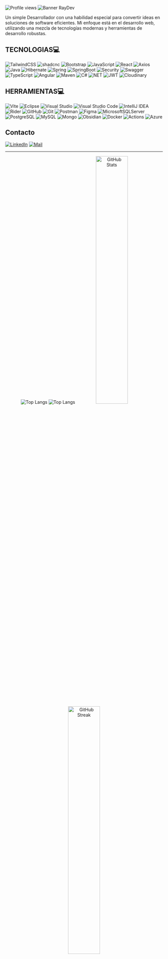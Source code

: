 
 ![Profile views](https://komarev.com/ghpvc/?username=Raydberg&style=square&color=blueviolet)
 ![Banner RayDev](https://github.com/vc743/vc743/assets/88216894/2415caf0-5e36-43e4-be9c-17ca25810b3b)


Un simple Desarrollador con una habilidad especial para convertir ideas en soluciones de software eficientes. Mi enfoque está en el desarrollo web, utilizando una mezcla de tecnologías modernas y herramientas de desarrollo robustas.
## TECNOLOGIAS💻
<!--![HTML5](https://img.shields.io/badge/html5-%23E34F26.svg?style=for-the-badge&logo=html5&logoColor=white)-->
<!--![CSS3](https://img.shields.io/badge/css3-%231572B6.svg?style=for-the-badge&logo=css3&logoColor=white)-->
![TailwindCSS](https://img.shields.io/badge/tailwindcss-%2338B2AC.svg?style=for-the-badge&logo=tailwind-css&logoColor=white)
![shadcnc](https://img.shields.io/badge/shadcn%2Fui-000000?style=for-the-badge&logo=shadcnui&logoColor=white)
![Bootstrap](https://img.shields.io/badge/bootstrap-%238511FA.svg?style=for-the-badge&logo=bootstrap&logoColor=white)
![JavaScript](https://img.shields.io/badge/javascript-%23323330.svg?style=for-the-badge&logo=javascript&logoColor=%23F7DF1E)
![React](https://img.shields.io/badge/react-%2320232a.svg?style=for-the-badge&logo=react&logoColor=%2361DAFB)
![Axios](https://img.shields.io/badge/axios-671ddf?&style=for-the-badge&logo=axios&logoColor=white)
![Java](https://img.shields.io/badge/java-%23ED8B00.svg?style=for-the-badge&logo=openjdk&logoColor=white)
![Hibernate](https://img.shields.io/badge/Hibernate-59666C?style=for-the-badge&logo=Hibernate&logoColor=white)
![Spring](https://img.shields.io/badge/spring-%236DB33F.svg?style=for-the-badge&logo=spring&logoColor=white)
![SpringBoot](https://img.shields.io/badge/Spring_Boot-6DB33F?style=for-the-badge&logo=spring-boot&logoColor=white)
![Security](https://img.shields.io/badge/Spring_Security-6DB33F?style=for-the-badge&logo=Spring-Security&logoColor=white)
![Swagger](https://img.shields.io/badge/Swagger-85EA2D?style=for-the-badge&logo=Swagger&logoColor=white)
![TypeScript](https://img.shields.io/badge/typescript-%23007ACC.svg?style=for-the-badge&logo=typescript&logoColor=white)
![Angular](https://img.shields.io/badge/Angular-DD0031?style=for-the-badge&logo=angular&logoColor=white)
![Maven](https://img.shields.io/badge/apache_maven-C71A36?style=for-the-badge&logo=apachemaven&logoColor=white)
![C#](https://img.shields.io/badge/c%23-%23239120.svg?style=for-the-badge&logo=csharp&logoColor=white)
![NET](https://img.shields.io/badge/.NET-512BD4?style=for-the-badge&logo=dotnet&logoColor=white)
![JWT](https://img.shields.io/badge/JWT-000000?style=for-the-badge&logo=JSON%20web%20tokens&logoColor=white)
![Cloudinary](https://img.shields.io/badge/Cloudinary-3448C5?style=for-the-badge&logo=Cloudinary&logoColor=white)


<!--![Markdown](https://img.shields.io/badge/Markdown-000000?style=for-the-badge&logo=markdown&logoColor=white)
<!--![Expo](https://img.shields.io/badge/Expo-1B1F23?style=for-the-badge&logo=expo&logoColor=white)
<!--![ReactNative](https://img.shields.io/badge/React_Native-20232A?style=for-the-badge&logo=react&logoColor=61DAFB)

<!--![Expo]https://img.shields.io/badge/Expo-1B1F23?style=for-the-badge&logo=expo&logoColor=white-->
<!--![ReactNative]https://img.shields.io/badge/React_Native-20232A?style=for-the-badge&logo=react&logoColor=61DAFB-->
<!--![MUI](https://img.shields.io/badge/Material%20UI-007FFF?style=for-the-badge&logo=mui&logoColor=white)-->


## HERRAMIENTAS💻
![Vite](https://img.shields.io/badge/vite-%23646CFF.svg?style=for-the-badge&logo=vite&logoColor=white)
![Eclipse](https://img.shields.io/badge/Eclipse-FE7A16.svg?style=for-the-badge&logo=Eclipse&logoColor=white)
![Visual Studio](https://img.shields.io/badge/Visual%20Studio-5C2D91.svg?style=for-the-badge&logo=visual-studio&logoColor=white)
![Visual Studio Code](https://img.shields.io/badge/Visual%20Studio%20Code-0078d7.svg?style=for-the-badge&logo=visual-studio-code&logoColor=white)
![IntelliJ IDEA](https://img.shields.io/badge/IntelliJIDEA-000000.svg?style=for-the-badge&logo=intellij-idea&logoColor=white)
![Rider](https://img.shields.io/badge/Rider-000000?style=for-the-badge&logo=Rider&logoColor=white)
![GitHub](https://img.shields.io/badge/github-%23121011.svg?style=for-the-badge&logo=github&logoColor=white)
![Git](https://img.shields.io/badge/git-%23F05033.svg?style=for-the-badge&logo=git&logoColor=white)
![Postman](https://img.shields.io/badge/Postman-FF6C37?style=for-the-badge&logo=Postman&logoColor=white)
![Figma](https://img.shields.io/badge/Figma-F24E1E?style=for-the-badge&logo=figma&logoColor=white)
![MicrosoftSQLServer](https://img.shields.io/badge/Microsoft%20SQL%20Server-CC2927?style=for-the-badge&logo=microsoft%20sql%20server&logoColor=white)
![PostgreSQL](https://img.shields.io/badge/PostgreSQL-316192?style=for-the-badge&logo=postgresql&logoColor=white)
![MySQL](https://img.shields.io/badge/MySQL-005C84?style=for-the-badge&logo=mysql&logoColor=white)
![Mongo](https://img.shields.io/badge/MongoDB-4EA94B?style=for-the-badge&logo=mongodb&logoColor=white)
![Obsidian](https://img.shields.io/badge/Obsidian-483699?style=for-the-badge&logo=Obsidian&logoColor=white)
![Docker](https://img.shields.io/badge/Docker-2CA5E0?style=for-the-badge&logo=docker&logoColor=white)
![Actions](https://img.shields.io/badge/GitHub_Actions-2088FF?style=for-the-badge&logo=github-actions&logoColor=white)
![Azure](https://img.shields.io/badge/microsoft%20azure-0089D6?style=for-the-badge&logo=microsoft-azure&logoColor=white)

## Contacto
[![LinkedIn](https://img.shields.io/badge/LinkedIn-0077B5?style=for-the-badge&logo=linkedin&logoColor=white)](http://www.linkedin.com/in/raydbergchuquival)
[![Mail](https://img.shields.io/badge/Gmail-D14836?style=for-the-badge&logo=gmail&logoColor=white)](mailto:raydbergg@gmail.com)

 <!-- PORCENTAJES -->
 <hr>
 <p align="center">
  <img src="https://github-readme-stats.vercel.app/api/top-langs/?username=Raydberg&layout=compact&&theme=dark" alt="Top Langs">
 <img src="http://github-profile-summary-cards.vercel.app/api/cards/most-commit-language?username=Raydberg&theme=dark" alt="Top Langs">



  <img src="https://github-readme-stats.vercel.app/api?username=Raydberg&show_icons=true&locale=en&theme=midnight-purple&rank_icon=github" alt="GitHub Stats" width="45%">
  <img src="https://github-readme-streak-stats.herokuapp.com/?user=Raydberg&hide_border=false&date_format=M%20j%5B%2C%20Y%5D&background=000000&stroke=9745f5&ring=9745f5&fire=ff8c00&currStreakNum=9745f5&sideNums=9745f5&currStreakLabel=9745f5&sideLabels=9745f5&dates=ffffff&theme=dark" alt="GitHub Streak" width="45%">

 
 </p>
 
![Ashutosh's github activity graph](https://github-readme-activity-graph.vercel.app/graph?username=Raydberg&theme=github-compact)
<!--[![Top Langs](https://github-readme-stats.vercel.app/api/top-langs/?username=Raydberg&layout=donut&&theme=dark)](https://github.com/anuraghazra/github-readme-stats)--> 
<!--[![Raydberg WakaTime stats](https://github-readme-stats.vercel.app/api/wakatime?username=Raydberg)](https://github.com/anuraghazra/github-readme-stats)-->
<!-- ESTADISTICAS -->
<!-- ![Anurag's GitHub stats](https://github-readme-stats.vercel.app/api?username=Raydberg&show_icons=true&theme=dark) -->
<!-- ![Raydberg GitHub stats](https://github-readme-stats.vercel.app/api?username=Raydberg&&theme=tokyonight)-->

<!--  https://github.com/alexandresanlim/Badges4-README.md-Profile    -->

